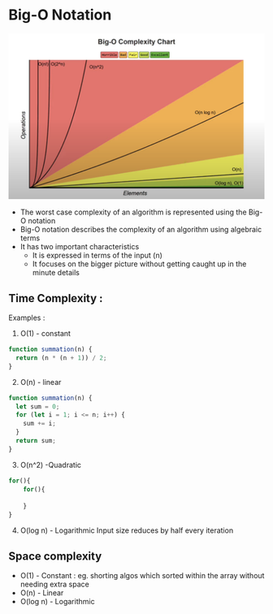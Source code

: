 # Big-O Notation

![](./screenshots/complexity-chart.png)

- The worst case complexity of an algorithm is represented using the Big-O notation
- Big-O notation describes the complexity of an algorithm using algebraic terms
- It has two important characteristics
  - It is expressed in terms of the input (n)
  - It focuses on the bigger picture without getting caught up in the minute details

## Time Complexity :

Examples :

1. O(1) - constant

```js
function summation(n) {
  return (n * (n + 1)) / 2;
}
```

2. O(n) - linear

```js
function summation(n) {
  let sum = 0;
  for (let i = 1; i <= n; i++) {
    sum += i;
  }
  return sum;
}
```

3. O(n^2) -Quadratic

```ts
for(){
    for(){

    }
}
```

4. O(log n) - Logarithmic
   Input size reduces by half every iteration

## Space complexity

- O(1) - Constant : eg. shorting algos which sorted within the array without needing extra space
- O(n) - Linear
- O(log n) - Logarithmic
